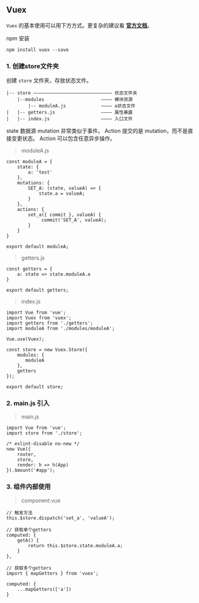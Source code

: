 ## Vuex

`Vuex` 的基本使用可以用下方方式。更复杂的建议看 **[官方文档](https://vuex.vuejs.org/zh/)**。

npm 安装

`npm install vuex --save`

### 1. 创建store文件夹

创建 `store` 文件夹，存放状态文件。

```
|-- store ————————————————————————————— 状态文件夹
    |--modules                     ———— 模块资源
        |-- moduleA.js             ———— a状态文件                         
|   |-- getters.js                 ———— 属性暴露  
|   |-- index.js                   ———— 入口文件
```

state 数据源
mutation 非常类似于事件。
Action 提交的是 mutation，而不是直接变更状态。
Action 可以包含任意异步操作。


> moduleA.js

```
const moduleA = {
    state: {
        a: 'test'
    },
    mutations: {
        SET_A: (state, valueA) => {
            state.a = valueA;
        }
    },
    actions: {
        set_a({ commit }, valueA) {
             commit('SET_A', valueA);
        }
    }
}

export default moduleA;
```

> getters.js

```
const getters = {
    a: state => state.moduleA.a
}

export default getters;
```

> index.js

```
import Vue from 'vue';
import Vuex from 'vuex';
import getters from './getters';
import moduleA from './modules/moduleA';

Vue.use(Vuex);

const store = new Vuex.Store({
    modules: {
       moduleA
    },
    getters
});

export default store;
```

### 2. main.js 引入

> main.js

```
import Vue from 'vue';
import store from './store';

/* eslint-disable no-new */
new Vue({
    router,
    store,
    render: h => h(App)
}).$mount('#app');
```

### 3. 组件内部使用

> component.vue

```
// 触发方法
this.$store.dispatch('set_a', 'valueA');

// 获取单个getters
computed: {
    getA() {  
        return this.$store.state.moduleA.a;
    }
},

// 获取多个getters
import { mapGetters } from 'vuex';

computed: {
    ...mapGetters(['a'])
}
```

